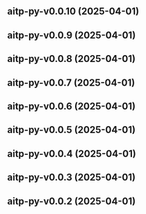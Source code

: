 ## aitp-py-v0.0.10 (2025-04-01)

## aitp-py-v0.0.9 (2025-04-01)

## aitp-py-v0.0.8 (2025-04-01)

## aitp-py-v0.0.7 (2025-04-01)

## aitp-py-v0.0.6 (2025-04-01)

## aitp-py-v0.0.5 (2025-04-01)

## aitp-py-v0.0.4 (2025-04-01)

## aitp-py-v0.0.3 (2025-04-01)

## aitp-py-v0.0.2 (2025-04-01)

